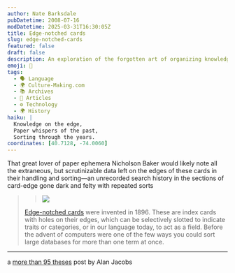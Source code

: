 ```yaml
---
author: Nate Barksdale
pubDatetime: 2008-07-16
modDatetime: 2025-03-31T16:30:05Z
title: Edge-notched cards
slug: edge-notched-cards
featured: false
draft: false
description: An exploration of the forgotten art of organizing knowledge through edge-notched cards, a precursor to modern data sorting methods.
emoji: 📇
tags:
  - 🗣️ Language
  - 🌍 Culture-Making.com
  - 📚 Archives
  - 📖 Articles
  - ⚙️ Technology
  - 🌍 History
haiku: |
  Knowledge on the edge,  
  Paper whispers of the past,  
  Sorting through the years.
coordinates: [40.7128, -74.0060]
---
```


That great lover of paper ephemera Nicholson Baker would likely note all the extraneous, but scrutinizable data left on the edges of these cards in their handling and sorting—an unrecorded search history in the sections of card-edge gone dark and felty with repeated sorts

> > ![](http://media.tumblr.com/1MfGe5umUackm0hmMTT3hYsV_500.jpg)
>
> [Edge-notched cards](http://www.kk.org/thetechnium/archives/2008/06/one_dead_media.php) were invented in 1896. These are index cards with holes on their edges, which can be selectively slotted to indicate traits or categories, or in our language today, to act as a field. Before the advent of computers were one of the few ways you could sort large databases for more than one term at once.

---

a [more than 95 theses](http://web.archive.org/web/20081203221319/http://ayjay.tumblr.com/post/38804565) post by Alan Jacobs
